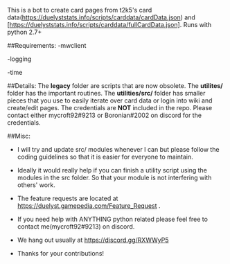 This is a bot to create card pages from t2k5's card data(https://duelyststats.info/scripts/carddata/cardData.json) and [https://duelyststats.info/scripts/carddata/fullCardData.json].
Runs with python 2.7+


##Requirements:
 -mwclient

 -logging

 -time

##Details:
The **legacy** folder are scripts that are now obsolete.
The **utilites/** folder has the important routines. The **utilities/src/** folder has smaller pieces that you use to easily iterate over card data or login into wiki and create/edit pages. The credentials are **NOT** included in the repo. Please contact either mycroft92#9213 or Boronian#2002 on discord for the credentials.

##Misc:
 - I will try and update src/ modules whenever I can but please follow the coding guidelines so that it is easier for everyone to maintain.

 - Ideally it would really help if you can finish a utility script using the modules in the src folder. So that your module is not interfering with others' work.
 
 - The feature requests are located at https://duelyst.gamepedia.com/Feature_Request .
 - If you need help with ANYTHING python related please feel free to contact me(mycroft92#9213) on discord.
 - We hang out usually at https://discord.gg/RXWWyP5 
 - Thanks for your contributions!
